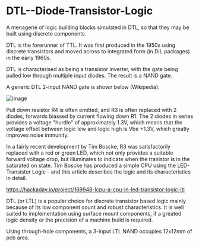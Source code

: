 # DTL--Diode-Transistor-Logic


A menagerie of logic building blocks simulated in DTL, so that they may be built using discrete components.

DTL is the forerunner of TTL. It was first produced in the 1950s using discrete transistors and moved across to integrated form (in DIL packages) in the early 1960s.

DTL is characterised as being a transistor inverter, with the gate being pulled low through multiple input diodes. The result is a NAND gate.

A generic DTL 2-input NAND gate is shown below (Wikipedia):

![image](https://github.com/monsonite/DTL--Diode-Transistor-Logic/assets/758847/b0931fb3-14c5-47f7-8ae9-a6e17ffd487e)

Pull down resistor R4 is often omitted, and R3 is often replaced with 2 diodes, forwards biassed by current flowing down R1. The 2 diodes in series provides a voltage "hurdle" of approximately 1.3V, which means that the voltage offset between logic low and logic high is Vbe +1.3V, which greatly improves noise immunity.

In a fairly recent development by Tim Boscke, R3 was satisfactorily replaced with a red or green LED, which not only provides a suitable forward voltage drop, but illuminates to indicate when the tranistor is in the saturated on state.  Tim Boscke has produced a simple CPU using the LED-Transistor Logic - and this article describes the logic and its characteristics in detail.


https://hackaday.io/project/169948-lcpu-a-cpu-in-led-transistor-logic-ltl

DTL (or LTL) is a popular choice for discrete transistor based logic mainly because of its low component count and robust characteristics. It is well suited to implementation using surface mount components, if a greated logic density or the precision of a machine build is required.

Using through-hole components, a 3-input LTL NAND occupies 12x12mm of pcb area.




